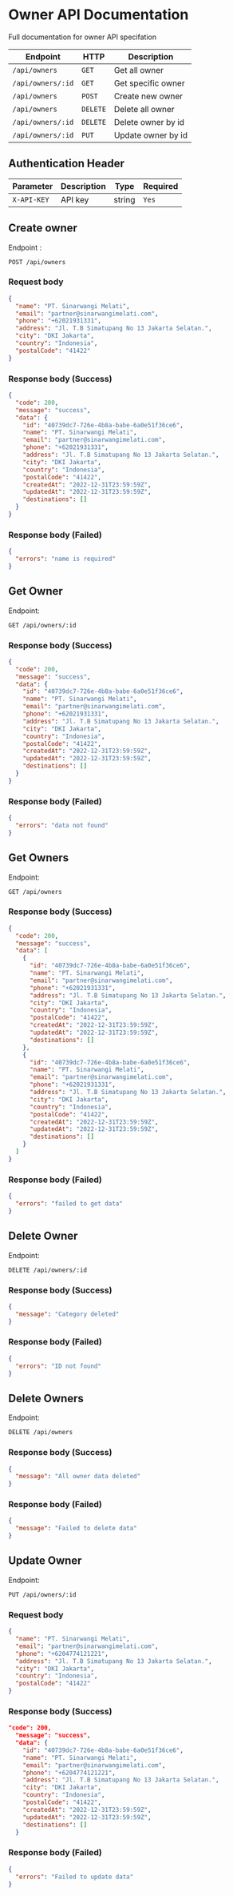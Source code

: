 # Owner API Documentation

Full documentation for owner API specifation

| Endpoint          | HTTP     | Description        |
| ----------------- | -------- | ------------------ |
| `/api/owners`     | `GET`    | Get all owner      |
| `/api/owners/:id` | `GET`    | Get specific owner |
| `/api/owners`     | `POST`   | Create new owner   |
| `/api/owners`     | `DELETE` | Delete all owner   |
| `/api/owners/:id` | `DELETE` | Delete owner by id |
| `/api/owners/:id` | `PUT`    | Update owner by id |

## Authentication Header

| Parameter   | Description | Type   | Required |
| ----------- | ----------- | ------ | -------- |
| `X-API-KEY` | API key     | string | `Yes`    |

## Create owner

Endpoint :

```http request
POST /api/owners
```

### Request body

```json
{
  "name": "PT. Sinarwangi Melati",
  "email": "partner@sinarwangimelati.com",
  "phone": "+62021931331",
  "address": "Jl. T.B Simatupang No 13 Jakarta Selatan.",
  "city": "DKI Jakarta",
  "country": "Indonesia",
  "postalCode": "41422"
}
```

### Response body (Success)

```json
{
  "code": 200,
  "message": "success",
  "data": {
    "id": "40739dc7-726e-4b8a-babe-6a0e51f36ce6",
    "name": "PT. Sinarwangi Melati",
    "email": "partner@sinarwangimelati.com",
    "phone": "+62021931331",
    "address": "Jl. T.B Simatupang No 13 Jakarta Selatan.",
    "city": "DKI Jakarta",
    "country": "Indonesia",
    "postalCode": "41422",
    "createdAt": "2022-12-31T23:59:59Z",
    "updatedAt": "2022-12-31T23:59:59Z",
    "destinations": []
  }
}
```

### Response body (Failed)

```json
{
  "errors": "name is required"
}
```

## Get Owner

Endpoint:

```http request
GET /api/owners/:id
```

### Response body (Success)

```json
{
  "code": 200,
  "message": "success",
  "data": {
    "id": "40739dc7-726e-4b8a-babe-6a0e51f36ce6",
    "name": "PT. Sinarwangi Melati",
    "email": "partner@sinarwangimelati.com",
    "phone": "+62021931331",
    "address": "Jl. T.B Simatupang No 13 Jakarta Selatan.",
    "city": "DKI Jakarta",
    "country": "Indonesia",
    "postalCode": "41422",
    "createdAt": "2022-12-31T23:59:59Z",
    "updatedAt": "2022-12-31T23:59:59Z",
    "destinations": []
  }
}
```

### Response body (Failed)

```json
{
  "errors": "data not found"
}
```

## Get Owners

Endpoint:

```http request
GET /api/owners
```

### Response body (Success)

```json
{
  "code": 200,
  "message": "success",
  "data": [
    {
      "id": "40739dc7-726e-4b8a-babe-6a0e51f36ce6",
      "name": "PT. Sinarwangi Melati",
      "email": "partner@sinarwangimelati.com",
      "phone": "+62021931331",
      "address": "Jl. T.B Simatupang No 13 Jakarta Selatan.",
      "city": "DKI Jakarta",
      "country": "Indonesia",
      "postalCode": "41422",
      "createdAt": "2022-12-31T23:59:59Z",
      "updatedAt": "2022-12-31T23:59:59Z",
      "destinations": []
    },
    {
      "id": "40739dc7-726e-4b8a-babe-6a0e51f36ce6",
      "name": "PT. Sinarwangi Melati",
      "email": "partner@sinarwangimelati.com",
      "phone": "+62021931331",
      "address": "Jl. T.B Simatupang No 13 Jakarta Selatan.",
      "city": "DKI Jakarta",
      "country": "Indonesia",
      "postalCode": "41422",
      "createdAt": "2022-12-31T23:59:59Z",
      "updatedAt": "2022-12-31T23:59:59Z",
      "destinations": []
    }
  ]
}
```

### Response body (Failed)

```json
{
  "errors": "failed to get data"
}
```

## Delete Owner

Endpoint:

```http request
DELETE /api/owners/:id
```

### Response body (Success)

```json
{
  "message": "Category deleted"
}
```

### Response body (Failed)

```json
{
  "errors": "ID not found"
}
```

## Delete Owners

Endpoint:

```http request
DELETE /api/owners
```

### Response body (Success)

```json
{
  "message": "All owner data deleted"
}
```

### Response body (Failed)

```json
{
  "message": "Failed to delete data"
}
```

## Update Owner

Endpoint:

```http request
PUT /api/owners/:id
```

### Request body

```json
{
  "name": "PT. Sinarwangi Melati",
  "email": "partner@sinarwangimelati.com",
  "phone": "+6204774121221",
  "address": "Jl. T.B Simatupang No 13 Jakarta Selatan.",
  "city": "DKI Jakarta",
  "country": "Indonesia",
  "postalCode": "41422"
}
```

### Response body (Success)

```json
"code": 200,
  "message": "success",
  "data": {
    "id": "40739dc7-726e-4b8a-babe-6a0e51f36ce6",
    "name": "PT. Sinarwangi Melati",
    "email": "partner@sinarwangimelati.com",
    "phone": "+6204774121221",
    "address": "Jl. T.B Simatupang No 13 Jakarta Selatan.",
    "city": "DKI Jakarta",
    "country": "Indonesia",
    "postalCode": "41422",
    "createdAt": "2022-12-31T23:59:59Z",
    "updatedAt": "2022-12-31T23:59:59Z",
    "destinations": []
  }
```

### Response body (Failed)

```json
{
  "errors": "Failed to update data"
}
```
